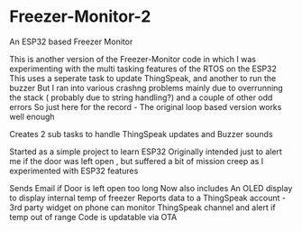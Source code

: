 # Freezer-Monitor-2
An ESP32 based Freezer Monitor

This is another version of the Freezer-Monitor code in which I was experimenting with the multi tasking features of the RTOS on the ESP32 
This uses a seperate task to update ThingSpeak, and another to run the buzzer
But I ran into various crashng problems mainly due to overrunning the stack ( probably due to string handling?)  and a couple of other odd errors 
So just here for the record - The original loop based version works well enough

Creates 2 sub tasks to handle ThingSpeak updates and Buzzer sounds

Started as a simple project to learn ESP32 Originally intended just to alert me if the door was left open , but suffered a bit of mission creep as I experimented with ESP32 features

Sends Email if Door is left open too long Now also includes An OLED display to display internal temp of freezer Reports data to a ThingSpeak account - 3rd party widget on phone can monitor ThingSpeak channel and alert if temp out of range Code is updatable via OTA

